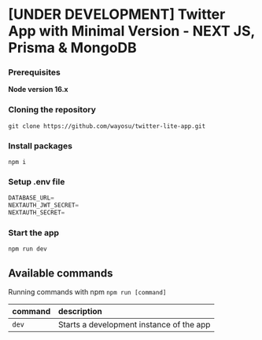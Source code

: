 # [UNDER DEVELOPMENT] Twitter App with Minimal Version - NEXT JS, Prisma & MongoDB

### Prerequisites

**Node version 16.x**

### Cloning the repository

```shell
git clone https://github.com/wayosu/twitter-lite-app.git
```

### Install packages

```shell
npm i
```

### Setup .env file

```js
DATABASE_URL=
NEXTAUTH_JWT_SECRET=
NEXTAUTH_SECRET=
```

### Start the app

```shell
npm run dev
```

## Available commands

Running commands with npm `npm run [command]`

| command | description                              |
| :------ | :--------------------------------------- |
| `dev`   | Starts a development instance of the app |
